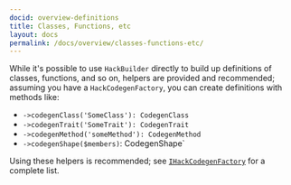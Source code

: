 ```yaml
---
docid: overview-definitions
title: Classes, Functions, etc
layout: docs
permalink: /docs/overview/classes-functions-etc/
---
```


While it's possible to use `HackBuilder` directly to build up definitions of classes, functions,
and so on, helpers are provided and recommended; assuming you have a `HackCodegenFactory`, you can
create definitions with methods like:

 - `->codegenClass('SomeClass'): CodegenClass`
 - `->codegenTrait('SomeTrait'): CodegenTrait`
 - `->codegenMethod('someMethod'): CodegenMethod`
 - `->codegenShape($members)`: CodegenShape`

Using these helpers is recommended; see
[`IHackCodegenFactory`](https://github.com/hhvm/hack-codegen/blob/master/src/ICodegenFactory.php)
for a complete list.
